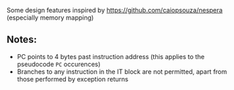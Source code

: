 Some design features inspired by https://github.com/caiopsouza/nespera (especially memory mapping)


## Notes:
- PC points to 4 bytes past instruction address (this applies to the pseudocode `PC` occurences)
- Branches to any instruction in the IT block are not permitted, apart from those performed by exception returns
